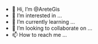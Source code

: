 - 👋 Hi, I’m @AreteGis
- 👀 I’m interested in ...
- 🌱 I’m currently learning ...
- 💞️ I’m looking to collaborate on ...
- 📫 How to reach me ...

<!---
AreteGis/AreteGis is a ✨ special ✨ repository because its `README.md` (this file) appears on your GitHub profile.
You can click the Preview link to take a look at your changes.
--->
